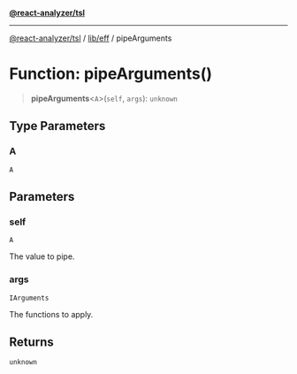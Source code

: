 [**@react-analyzer/tsl**](../../../README.md)

***

[@react-analyzer/tsl](../../../README.md) / [lib/eff](../README.md) / pipeArguments

# Function: pipeArguments()

> **pipeArguments**\<`A`\>(`self`, `args`): `unknown`

## Type Parameters

### A

`A`

## Parameters

### self

`A`

The value to pipe.

### args

`IArguments`

The functions to apply.

## Returns

`unknown`
